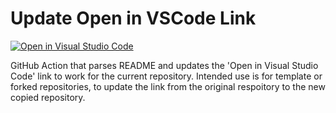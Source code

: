 # Update Open in VSCode Link

[![Open in Visual Studio Code](https://open.vscode.dev/badges/open-in-vscode.svg)](https://open.vscode.dev/organization/repository)

GitHub Action that parses README and updates the 'Open in Visual Studio Code' link to work for the current repository. Intended use is for template or forked repositories, to update the link from the original respoitory to the new copied repository.
